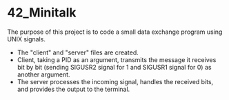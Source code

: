 # 42_Minitalk
The purpose of this project is to code a small data exchange program using UNIX signals.
  - The "client" and "server" files are created.
  - Client, taking a PID as an argument, transmits the message it receives bit by bit (sending SIGUSR2 signal for 1 and SIGUSR1 signal for 0) as another argument.
  - The server processes the incoming signal, handles the received bits, and provides the output to the terminal.
